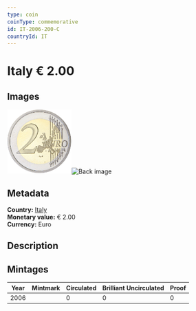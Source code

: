 ```yaml
---
type: coin
coinType: commemorative
id: IT-2006-200-C
countryId: IT
---
```


# Italy € 2.00

## Images

<img src="../../Images/common-2002-200.png" height="150" alt="Front image"><img src="Images/IT-2006-200-000.png" height="150" alt="Back image">

## Metadata

**Country:** [Italy](../../Countries/Italy/index.md)\
**Monetary value:** € 2.00\
**Currency:** Euro

## Description


## Mintages

| Year | Mintmark | Circulated | Brilliant Uncirculated | Proof |
| ---- | -------- | ---------- | ---------------------- | ----- |
| 2006 |  | 0| 0 | 0 |
